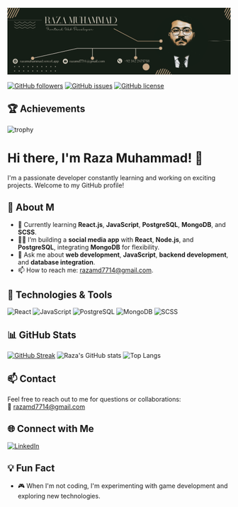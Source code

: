 ![Profile Banner](https://github.com/RazaMuhammad5758/cover_pic/blob/main/Black%20and%20White%20Creative%20Profile%20Information%20LinkedIn%20Article%20Cover%20Image.png)

[![GitHub followers](https://img.shields.io/github/followers/RazaMuhammad5758?style=social)](https://github.com/RazaMuhammad5758)
[![GitHub issues](https://img.shields.io/github/issues/RazaMuhammad5758/repo-name)](https://github.com/RazaMuhammad5758/repo-name/issues)
[![GitHub license](https://img.shields.io/github/license/RazaMuhammad5758/repo-name)](https://github.com/RazaMuhammad5758/repo-name/blob/master/LICENSE)

## 🏆 Achievements
![trophy](https://github-profile-trophy.vercel.app/?username=RazaMuhammad5758&theme=onedark)

# Hi there, I'm Raza Muhammad! 👋

I'm a passionate developer constantly learning and working on exciting projects. Welcome to my GitHub profile!

## 🚀 About M
- 🌱 Currently learning **React.js**, **JavaScript**, **PostgreSQL**, **MongoDB**, and **SCSS**.
- 👨‍💻 I’m building a **social media app** with **React**, **Node.js**, and **PostgreSQL**, integrating **MongoDB** for flexibility.
- 💬 Ask me about **web development**, **JavaScript**, **backend development**, and **database integration**.
- 📫 How to reach me: [razamd7714@gmail.com](mailto:razamd7714@gmail.com).

## 🔧 Technologies & Tools
![React](https://img.shields.io/badge/React-20232A?style=for-the-badge&logo=react&logoColor=61DAFB)
![JavaScript](https://img.shields.io/badge/JavaScript-F7DF1E?style=for-the-badge&logo=javascript&logoColor=black)
![PostgreSQL](https://img.shields.io/badge/PostgreSQL-316192?style=for-the-badge&logo=postgresql&logoColor=white)
![MongoDB](https://img.shields.io/badge/MongoDB-47A248?style=for-the-badge&logo=mongodb&logoColor=white)
![SCSS](https://img.shields.io/badge/SCSS-CC6699?style=for-the-badge&logo=sass&logoColor=white)

## 📊 GitHub Stats
[![GitHub Streak](https://git-readme-streak-stats.herokuapp.com/?user=RazaMuhammad5758)](https://git.io/streak-stats)
![Raza's GitHub stats](https://github-readme-stats.vercel.app/api?username=RazaMuhammad5758&show_icons=true&theme=radical)
![Top Langs](https://github-readme-stats.vercel.app/api/top-langs/?username=RazaMuhammad5758&layout=compact&theme=radical)

## 📫 Contact
Feel free to reach out to me for questions or collaborations:  
📧 [razamd7714@gmail.com](mailto:razamd7714@gmail.com)

## 🌐 Connect with Me
[![LinkedIn](https://img.shields.io/badge/LinkedIn-blue?style=for-the-badge&logo=linkedin)](www.linkedin.com/in/raza-muhammad-113915219)

## 💡 Fun Fact
- 🎮 When I'm not coding, I'm experimenting with game development and exploring new technologies.
